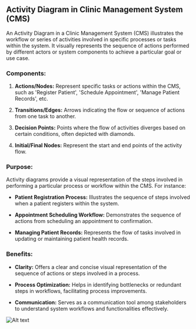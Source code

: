 ## Activity Diagram in Clinic Management System (CMS)

An Activity Diagram in a Clinic Management System (CMS) illustrates the workflow or series of activities involved in specific processes or tasks within the system. It visually represents the sequence of actions performed by different actors or system components to achieve a particular goal or use case.

### Components:

1. **Actions/Nodes:** Represent specific tasks or actions within the CMS, such as 'Register Patient', 'Schedule Appointment', 'Manage Patient Records', etc.
  
2. **Transitions/Edges:** Arrows indicating the flow or sequence of actions from one task to another.
  
3. **Decision Points:** Points where the flow of activities diverges based on certain conditions, often depicted with diamonds.
  
4. **Initial/Final Nodes:** Represent the start and end points of the activity flow.

### Purpose:

Activity diagrams provide a visual representation of the steps involved in performing a particular process or workflow within the CMS. For instance:
  
- **Patient Registration Process:** Illustrates the sequence of steps involved when a patient registers within the system.
  
- **Appointment Scheduling Workflow:** Demonstrates the sequence of actions from scheduling an appointment to confirmation.
  
- **Managing Patient Records:** Represents the flow of tasks involved in updating or maintaining patient health records.

### Benefits:

- **Clarity:** Offers a clear and concise visual representation of the sequence of actions or steps involved in a process.
  
- **Process Optimization:** Helps in identifying bottlenecks or redundant steps in workflows, facilitating process improvements.
  
- **Communication:** Serves as a communication tool among stakeholders to understand system workflows and functionalities effectively.

![Alt text](image_url "Activity-Diagram")
